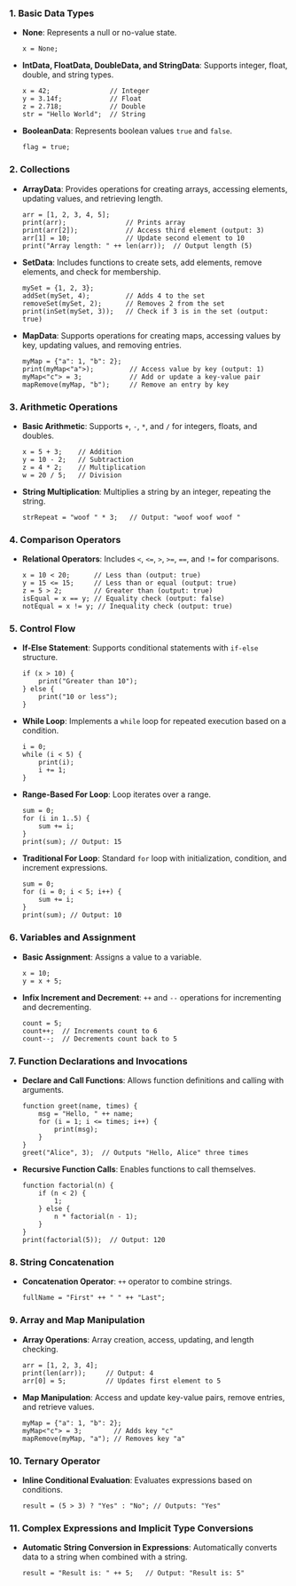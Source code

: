 ### 1. **Basic Data Types**

- **None**: Represents a null or no-value state.
  ```plaintext
  x = None;
  ```

- **IntData, FloatData, DoubleData, and StringData**: Supports integer, float, double, and string types.
  ```plaintext
  x = 42;               // Integer
  y = 3.14f;            // Float
  z = 2.718;            // Double
  str = "Hello World";  // String
  ```

- **BooleanData**: Represents boolean values `true` and `false`.
  ```plaintext
  flag = true;
  ```

### 2. **Collections**

- **ArrayData**: Provides operations for creating arrays, accessing elements, updating values, and retrieving length.
  ```plaintext
  arr = [1, 2, 3, 4, 5];
  print(arr);               // Prints array
  print(arr[2]);            // Access third element (output: 3)
  arr[1] = 10;              // Update second element to 10
  print("Array length: " ++ len(arr));  // Output length (5)
  ```

- **SetData**: Includes functions to create sets, add elements, remove elements, and check for membership.
  ```plaintext
  mySet = {1, 2, 3};
  addSet(mySet, 4);         // Adds 4 to the set
  removeSet(mySet, 2);      // Removes 2 from the set
  print(inSet(mySet, 3));   // Check if 3 is in the set (output: true)
  ```

- **MapData**: Supports operations for creating maps, accessing values by key, updating values, and removing entries.
  ```plaintext
  myMap = {"a": 1, "b": 2};
  print(myMap<"a">);         // Access value by key (output: 1)
  myMap<"c"> = 3;            // Add or update a key-value pair
  mapRemove(myMap, "b");     // Remove an entry by key
  ```

### 3. **Arithmetic Operations**

- **Basic Arithmetic**: Supports `+`, `-`, `*`, and `/` for integers, floats, and doubles.
  ```plaintext
  x = 5 + 3;    // Addition
  y = 10 - 2;   // Subtraction
  z = 4 * 2;    // Multiplication
  w = 20 / 5;   // Division
  ```

- **String Multiplication**: Multiplies a string by an integer, repeating the string.
  ```plaintext
  strRepeat = "woof " * 3;   // Output: "woof woof woof "
  ```

### 4. **Comparison Operators**

- **Relational Operators**: Includes `<`, `<=`, `>`, `>=`, `==`, and `!=` for comparisons.
  ```plaintext
  x = 10 < 20;      // Less than (output: true)
  y = 15 <= 15;     // Less than or equal (output: true)
  z = 5 > 2;        // Greater than (output: true)
  isEqual = x == y; // Equality check (output: false)
  notEqual = x != y; // Inequality check (output: true)
  ```

### 5. **Control Flow**

- **If-Else Statement**: Supports conditional statements with `if-else` structure.
  ```plaintext
  if (x > 10) {
      print("Greater than 10");
  } else {
      print("10 or less");
  }
  ```

- **While Loop**: Implements a `while` loop for repeated execution based on a condition.
  ```plaintext
  i = 0;
  while (i < 5) {
      print(i);
      i += 1;
  }
  ```

- **Range-Based For Loop**: Loop iterates over a range.
  ```plaintext
  sum = 0;
  for (i in 1..5) {
      sum += i;
  }
  print(sum); // Output: 15
  ```

- **Traditional For Loop**: Standard `for` loop with initialization, condition, and increment expressions.
  ```plaintext
  sum = 0;
  for (i = 0; i < 5; i++) {
      sum += i;
  }
  print(sum); // Output: 10
  ```

### 6. **Variables and Assignment**

- **Basic Assignment**: Assigns a value to a variable.
  ```plaintext
  x = 10;
  y = x + 5;
  ```

- **Infix Increment and Decrement**: `++` and `--` operations for incrementing and decrementing.
  ```plaintext
  count = 5;
  count++;  // Increments count to 6
  count--;  // Decrements count back to 5
  ```

### 7. **Function Declarations and Invocations**

- **Declare and Call Functions**: Allows function definitions and calling with arguments.
  ```plaintext
  function greet(name, times) {
      msg = "Hello, " ++ name;
      for (i = 1; i <= times; i++) {
          print(msg);
      }
  }
  greet("Alice", 3);  // Outputs "Hello, Alice" three times
  ```

- **Recursive Function Calls**: Enables functions to call themselves.
  ```plaintext
  function factorial(n) {
      if (n < 2) {
          1;
      } else {
          n * factorial(n - 1);
      }
  }
  print(factorial(5));  // Output: 120
  ```

### 8. **String Concatenation**

- **Concatenation Operator**: `++` operator to combine strings.
  ```plaintext
  fullName = "First" ++ " " ++ "Last";
  ```

### 9. **Array and Map Manipulation**

- **Array Operations**: Array creation, access, updating, and length checking.
  ```plaintext
  arr = [1, 2, 3, 4];
  print(len(arr));     // Output: 4
  arr[0] = 5;          // Updates first element to 5
  ```

- **Map Manipulation**: Access and update key-value pairs, remove entries, and retrieve values.
  ```plaintext
  myMap = {"a": 1, "b": 2};
  myMap<"c"> = 3;        // Adds key "c"
  mapRemove(myMap, "a"); // Removes key "a"
  ```

### 10. **Ternary Operator**

- **Inline Conditional Evaluation**: Evaluates expressions based on conditions.
  ```plaintext
  result = (5 > 3) ? "Yes" : "No"; // Outputs: "Yes"
  ```

### 11. **Complex Expressions and Implicit Type Conversions**

- **Automatic String Conversion in Expressions**: Automatically converts data to a string when combined with a string.
  ```plaintext
  result = "Result is: " ++ 5;   // Output: "Result is: 5"
  ```
